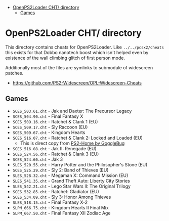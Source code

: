 <!-- START doctoc generated TOC please keep comment here to allow auto update -->
<!-- DON'T EDIT THIS SECTION, INSTEAD RE-RUN doctoc TO UPDATE -->

- [OpenPS2Loader CHT/ directory](#openps2loader-cht-directory)
  - [Games](#games)

<!-- END doctoc generated TOC please keep comment here to allow auto update -->

# OpenPS2Loader CHT/ directory

This directory contains cheats for OpenPS2Loader. Like `../../pcsx2/cheats`
this exists for that Dobbo nanotech boost which isn't helped even by
existence of the wall climbing glitch of first person mode.

Additionally most of the files are symlinks to submodule of widescreen patches.

- https://github.com/PS2-Widescreen/OPL-Widescreen-Cheats

## Games

- `SCES_503.61.cht` ﻿- Jak and Daxter: The Precursor Legacy
- `SCES_504.90.cht` - Final Fantasy X
- `SCES_509.16.cht` - Ratchet & Clank 1 (EU)
- `SCES_509.17.cht` - Sly Raccoon (EU)
- `SCES_509.67.cht` - Kingdom Hearts
- `SCES_516.07.cht` - Ratchet & Clank 2: Locked and Loaded (EU)
  - This is direct copy from [PS2-Home by GoggleBug](https://www.ps2-home.com/forum/viewtopic.php?f=55&t=11703&p=47639&hilit=SCES_516.07#p47639)
- `SCES_516.08.cht` - Jak II: Renegade (EU)
- `SCES_524.56.cht` - Ratchet & Clank 3 (EU)
- `SCES_524.60.cht` - Jak 3
- `SLES_520.55.cht` - Harry Potter and the Philosopher's Stone (EU)
- `SCES_525.29.cht` - Sly 2: Band of Thieves (EU)
- `SLES_528.32.cht` - Megaman X: Command Mission (EU)
- `SLES_541.35.cht` - Grand Theft Auto: Liberty City Stories
- `SLES_542.21.cht` - Lego Star Wars II: The Original Trilogy
- `SCES_532.85.cht` - Ratchet: Gladiator (EU)
- `SCES_534.09.cht` - Sly 3: Honor Among Thieves
- `SLES_518.15.cht` - Final Fantasy X-2
- `SLPM_666.75.cht` - Kingdom Hearts II Final Mix
- `SLPM_667.50.cht` - Final Fantasy XII Zodiac Age
